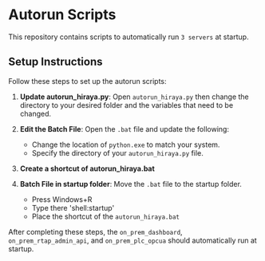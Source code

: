 # Autorun Scripts

This repository contains scripts to automatically run `3 servers` at startup.

## Setup Instructions

Follow these steps to set up the autorun scripts:

1. **Update autorun_hiraya.py**: Open `autorun_hiraya.py` then change the directory to your desired folder and the variables that need to be changed.

2. **Edit the Batch File**: Open the `.bat` file and update the following:

   - Change the location of `python.exe` to match your system.
   - Specify the directory of your `autorun_hiraya.py` file.

3. **Create a shortcut of autorun_hiraya.bat**

4. **Batch File in startup folder**: Move the `.bat` file to the startup folder.
   - Press Windows+R
   - Type there 'shell:startup'
   - Place the shortcut of the `autorun_hiraya.bat`

After completing these steps, the `on_prem_dashboard`, `on_prem_rtap_admin_api`, and `on_prem_plc_opcua` should automatically run at startup.

